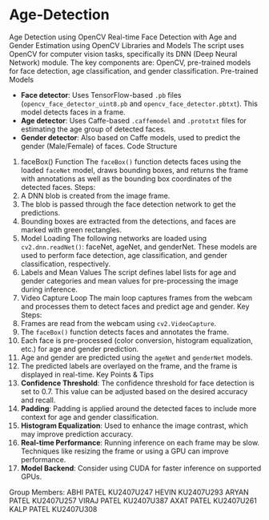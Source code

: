 # Age-Detection
Age Detection using OpenCV
Real-time Face Detection with Age and Gender Estimation using OpenCV
Libraries and Models
The script uses OpenCV for computer vision tasks, specifically its DNN (Deep Neural Network) module. The key components are: OpenCV, pre-trained models for face detection, age classification, and gender classification.
Pre-trained Models
- **Face detector**: Uses TensorFlow-based `.pb` files (`opencv_face_detector_uint8.pb` and `opencv_face_detector.pbtxt`). This model detects faces in a frame.
- **Age detector**: Uses Caffe-based `.caffemodel` and `.prototxt` files for estimating the age group of detected faces.
- **Gender detector**: Also based on Caffe models, used to predict the gender (Male/Female) of faces.
Code Structure
1. faceBox() Function
The `faceBox()` function detects faces using the loaded `faceNet` model, draws bounding boxes, and returns the frame with annotations as well as the bounding box coordinates of the detected faces.
Steps:
1. A DNN blob is created from the image frame.
2. The blob is passed through the face detection network to get the predictions.
3. Bounding boxes are extracted from the detections, and faces are marked with green rectangles.
2. Model Loading
The following networks are loaded using `cv2.dnn.readNet()`: faceNet, ageNet, and genderNet. These models are used to perform face detection, age classification, and gender classification, respectively.
3. Labels and Mean Values
The script defines label lists for age and gender categories and mean values for pre-processing the image during inference.
4. Video Capture Loop
The main loop captures frames from the webcam and processes them to detect faces and predict age and gender.
Key Steps:
1. Frames are read from the webcam using `cv2.VideoCapture`.
2. The `faceBox()` function detects faces and annotates the frame.
3. Each face is pre-processed (color conversion, histogram equalization, etc.) for age and gender prediction.
4. Age and gender are predicted using the `ageNet` and `genderNet` models.
5. The predicted labels are overlayed on the frame, and the frame is displayed in real-time.
Key Points & Tips
1. **Confidence Threshold**: The confidence threshold for face detection is set to 0.7. This value can be adjusted based on the desired accuracy and recall.
2. **Padding**: Padding is applied around the detected faces to include more context for age and gender classification.
3. **Histogram Equalization**: Used to enhance the image contrast, which may improve prediction accuracy.
4. **Real-time Performance**: Running inference on each frame may be slow. Techniques like resizing the frame or using a GPU can improve performance.
5. **Model Backend**: Consider using CUDA for faster inference on supported GPUs.


Group Members:
ABHI PATEL       KU2407U247
HEVIN            KU2407U293
ARYAN PATEL      KU2407U257
VIRAJ PATEL      KU2407U387
AXAT PATEL       KU2407U261
KALP PATEL       KU2407U308
